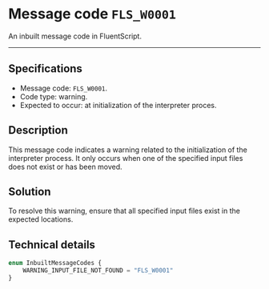 # Message code `FLS_W0001`

An inbuilt message code in FluentScript.
 
- - -

## Specifications

- Message code: `FLS_W0001`.
- Code type: warning.
- Expected to occur: at initialization of the interpreter proces.

## Description

This message code indicates a warning related to the initialization of the interpreter process. 
It only occurs when one of the specified input files does not exist or has been moved.

## Solution

To resolve this warning, ensure that all specified input files exist in the expected locations.

## Technical details

```ts
enum InbuiltMessageCodes {
    WARNING_INPUT_FILE_NOT_FOUND = "FLS_W0001"
}
```